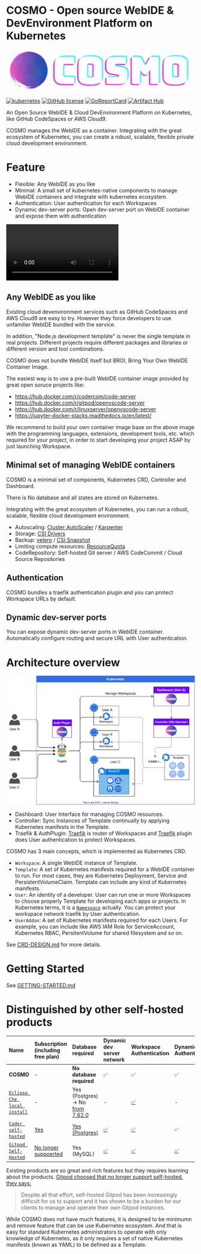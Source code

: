 # COSMO - Open source WebIDE & DevEnvironment Platform on Kubernetes

<img src="https://raw.githubusercontent.com/cosmo-workspace/cosmo/main/logo/logo-with-name-small.png">

[![kubernetes](https://img.shields.io/badge/kubernetes-grey.svg?logo=Kubernetes)](https://kubernetes.io/)
[![GitHub license](https://img.shields.io/badge/license-MIT-blue.svg)](https://github.com/cosmo-workspace/cosmo/blob/main/LICENSE)
[![GoReportCard](https://img.shields.io/badge/go%20report-A+-brightgreen.svg?style=flat)](https://goreportcard.com/report/github.com/cosmo-workspace/cosmo)
[![Artifact Hub](https://img.shields.io/endpoint?url=https://artifacthub.io/badge/repository/cosmo)](https://artifacthub.io/packages/search?repo=cosmo)

An Open Source WebIDE & Cloud DevEnvironment Platform on Kubernetes, like GitHub CodeSpaces or AWS Cloud9.

COSMO manages the WebIDE as a container. Integrating with the great ecosystem of Kubernetes, you can create a robust, scalable, flexible private cloud development environment.

# Feature

- Flexible: Any WebIDE as you like
- Minimal: A small set of kubernetes-native components to manage WebIDE containers and integrate with kubernetes ecosystem.
- Authentication: User authentication for each Workspaces
- Dynamic dev-server ports: Open dev-server port on WebIDE container and expose them with authentication

<video src="https://github-production-user-asset-6210df.s3.amazonaws.com/48989258/265190584-8bfcbede-36bd-47be-a1e7-04e4d6326521.mp4"></video>

## Any WebIDE as you like

Existing cloud devenvironment services such as GitHub CodeSpaces and AWS Cloud9 are easy to try. However they force developers to use unfamilier WebIDE bundled with the service.

In addition, "Node.js development template" is never the single template in real projects. Different projects require different packages and libraries or different version and tool combinations.

COSMO does not bundle WebIDE itself but BROI, Bring Your Own WebIDE Container Image.

The easiest way is to use a pre-built WebIDE container image provided by great open soruce projects like: 
- https://hub.docker.com/r/codercom/code-server
- https://hub.docker.com/r/gitpod/openvscode-server
- https://hub.docker.com/r/linuxserver/openvscode-server
- https://jupyter-docker-stacks.readthedocs.io/en/latest/

We recommend to build your own container image base on the above image with the programming languages, extensions, development tools, etc. which required for your project, in order to start developing your project ASAP by just launching Workspace.

## Minimal set of managing WebIDE containers
COSMO is a minimal set of components, Kubernetes CRD, Controller and Dashboard.

There is No database and all states are stored on Kubernetes.

Integrating with the great ecosystem of Kubernetes, you can run a robust, scalable, flexible cloud development environment.
- Autoscaling: [Cluster AutoScaler](https://github.com/kubernetes/autoscaler/tree/master/cluster-autoscaler) / [Karpenter](https://karpenter.sh/)
- Storage: [CSI Drivers](https://kubernetes-csi.github.io/docs/drivers.html)
- Backup: [velero](https://velero.io/) / [CSI Snapshot](https://kubernetes-csi.github.io/docs/snapshot-restore-feature.html)
- Limiting compute resources: [ResourceQuota](https://kubernetes.io/docs/concepts/policy/resource-quotas/)
- CodeRepository: Self-hosted Git server / AWS CodeCommit / Cloud Source Repositories

## Authentication
COSMO bundles a traefik authentication plugin and you can protect Workspace URLs by default.

## Dynamic dev-server ports
You can expose dynamic dev-server ports in WebIDE container.
Automatically configure routing and secure URL with User authentication.


# Architecture overview

![architecture](assets/architecture.drawio.svg)

- Dashboard: User Interface for managing COSMO resources.
- Controller: Sync Instances of Template continually by applying Kubernetes manifests in the Template.
- Traefik & AuthPlugin: [Traefik](https://traefik.io/) is router of Workspaces and [Traefik](https://traefik.io/) plugin does User authentication to protect Workspaces.

COSMO has 3 main concepts, which is implemented as Kubernetes CRD.

- `Workspace`: A single WebIDE instance of Template.
- `Template`: A set of Kubernetes manifests required for a WebIDE container to run. For most cases, they are Kubernetes Deployment, Service and PersistentVolumeClaim. Template can include any kind of Kubernetes manifests.
- `User`: An identity of a developer. User can run one or more Workspaces to choose properly Template for developing each apps or projects. In Kubernetes terms, it is a [`Namespace`](https://kubernetes.io/docs/concepts/overview/working-with-objects/namespaces/) actually. You can protect your workspace network traefik by User authentication.
- `UserAddon`: A set of Kubernetes manifests required for each Users. For example, you can include like AWS IAM Role for ServiceAccount, Kubernetes RBAC, PersitentVolume for shared filesystem and so on.

See [CRD-DESIGN.md](https://github.com/cosmo-workspace/cosmo/blob/main/docs/CRD-DESIGN.md) for more details.


# Getting Started

See [GETTING-STARTED.md](https://github.com/cosmo-workspace/cosmo/blob/main/docs/GETTING-STARTED.md)


# Distinguished by other self-hosted products

| Name | Subscription (including free plan) | Database required | Dynamic dev server network | Workspace Authentication | Dynamic Port Authentication | Custom WebIDE Image |
|:---|:---|:---|:---|:---|:---|:---|
| **COSMO** | - | **No database required** | ✅ | ✅ | ✅ | ✅ |
| [`Eclipse Che local install`](https://www.eclipse.org/che/) | - | Yes (Postgres) -> No [from 7.62.0](https://che.eclipseprojects.io/2023/03/20/@ilya.buziuk-decommissioning-postgresql-database.html) | - | [✅](https://www.eclipse.org/che/docs/che-7/administration-guide/authenticating-users/) | - | [✅ devfile](https://eclipse.dev/che/docs/stable/end-user-guide/devfile-introduction/) | 
| [`Coder self-hosted`](https://coder.com/) | [Yes](https://coder.com/pricing) | [Yes (Postgres)](https://coder.com/docs/v2/latest/about/architecture)| [✅](https://coder.com/docs/v2/latest/about/architecture#coderd) | [✅](https://coder.com/docs/v2/latest/admin/auth) | ✅ |
| [`Gitpod Self-Hosted`](https://www.gitpod.io/self-hosted) | [No longer suppoerted](https://www.gitpod.io/docs/configure/self-hosted/latest) | Yes (MySQL) | [✅](https://www.gitpod.io/docs/config-ports) | [✅](https://www.gitpod.io/docs/configure/authentication#authentication) | [✅](https://www.gitpod.io/docs/config-ports) | ✅ |

Existing products are so great and rich features but they requires learning about the products.
[Gitpod choosed that no longer support self-hosted. they says:](https://www.gitpod.io/blog/introducing-gitpod-dedicated)
> Despite all that effort, self-hosted Gitpod has been increasingly difficult for us to support and it has shown to be a burden for our clients to manage and operate their own Gitpod instances. 

While COSMO does not have much features, it is designed to be minimumn and remove feature that can be use Kubernetes ecosystem. And that is easy for standard Kubernetes administrators to operate with only knowledge of Kubernetes, as it only requires a set of native Kubernetes manifests (known as YAML) to be defined as a Template.

